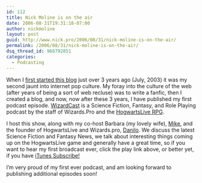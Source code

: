 ```yaml
---
id: 112
title: Nick Moline is on the air
date: 2006-08-31T19:31:18-07:00
author: nickmoline
layout: post
guid: http://www.nick.pro/2006/08/31/nick-moline-is-on-the-air/
permalink: /2006/08/31/nick-moline-is-on-the-air/
dsq_thread_id: 968792851
categories:
  - Podcasting
---
```

When I [first started this blog](https://www.nick.pro/2003/07/11/pop-into-internet-pop-culture/) just over 3 years ago (July, 2003) it was my second jaunt into internet pop culture. My foray into the culture of the web (after years of being a sort of web recluse) was to write a fanfic, then I created a blog, and now, now after these 3 years, I have published my first podcast episode. [WizardCast](http://wizardcast.wizards.pro/) is a Science Fiction, Fantasy, and Role Playing podcast by the staff of Wizards.Pro and the [HogwartsLive RPG](http://www.hogwartslive.com/).

<!--more-->

I host this show, along with my co-host Barbara (my lovely wife), [Mike](http://www.goosite.net/), and the founder of HogwartsLive and Wizards.pro, [Danilo](http://danilo.ariadoss.com/). We discuss the latest Science Fiction and Fantasy News, we talk about interesting things coming up on the HogwartsLive game and generally have a great time, so if you want to hear my first broadcast ever, click the play link above, or better yet, if you have [iTunes Subscribe!](http://phobos.apple.com/WebObjects/MZStore.woa/wa/viewPodcast?id=187518511)

I&#8217;m very proud of my first ever podcast, and am looking forward to publishing additional episodes soon!